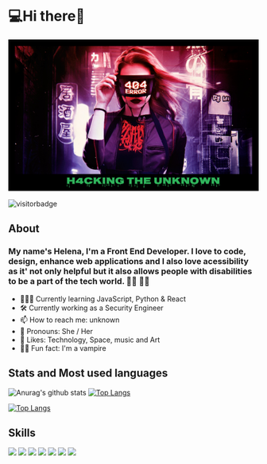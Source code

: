 # 💻Hi there🍕
![image](https://github.com/HelenaC0ldHeart/-My-DarkWebsite-.github.io/blob/master/img/404error_Girl%20(1).png)

![visitorbadge](https://visitor-badge.laobi.icu/badge?page_id=helenac0ldheart.visitor-badge)

## About
### My name's Helena, I'm a Front End Developer. I love to code, design, enhance web applications and I also love acessibility as it' not only helpful but it also allows people with disabilities to be a part of the tech world. 🏳️‍🌈 🏳️‍⚧️


- 👩🏻‍💻 Currently learning JavaScript, Python & React
- 🛠️ Currently working as a Security Engineer
- 📫 How to reach me: unknown
- 🔱 Pronouns: She / Her
- 🖤 Likes: Technology, Space, music and Art
- 🧛‍♀️ Fun fact: I'm a vampire

## Stats and Most used languages
![Anurag's github stats](https://github-readme-stats.vercel.app/api?username=helenac0ldheart&show_icons=true&theme=dracula&bg_color=DEG,440d0f,000000&title_color=ffd1dc&text_color=84596b&icon_color=84596b&line_height=24.5&hide_border=false)
[![Top Langs](https://github-readme-stats.vercel.app/api/top-langs/?username=helenac0ldheart&layout=compact&bg_color=DEG,440d0f,000000&title_color=ffd1dc&text_color=84596b&icon_color=84596b&langs_count=10&count_private=true&include_all_commits=true&theme=dracula)](https://github.com/helenac0ldheart/github-readme-stats)

[![Top Langs](https://github-readme-stats.vercel.app/api/top-langs/?username=morcegarosa&layout=compact&bg_color=DEG,F5DCE0,F8C8DC)](https://github.com/morcegarosa/github-readme-stats)

## Skills
<img src="https://img.shields.io/static/v1?label=OS&message=Linux&color=black&style=for-the-badge&logo=linux"/> <img src="https://img.shields.io/static/v1?label=&message=bash&color=black&style=for-the-badge&logo=gnu%20bash"/> <img src="https://img.shields.io/static/v1?label=&message=javascript&color=black&style=for-the-badge&logo=javascript"/> <img src="https://img.shields.io/static/v1?label=&message=html5&color=black&style=for-the-badge&logo=html5"/> <img src="https://img.shields.io/static/v1?label=&message=css3&color=blue&style=for-the-badge&logo=css3"/> <img src="https://img.shields.io/static/v1?label=&message=typescript&color=black&style=for-the-badge&logo=typescript"/> <img src="https://img.shields.io/static/v1?label=&message=python&color=black&style=for-the-badge&logo=python"/>


<!--
**HelenaC0ldHeart/HelenaC0ldheart** is a ✨ _special_ ✨ repository because its `README.md` (this file) appears on your GitHub profile.

Here are some ideas to get you started:

- 🔭 I’m currently working on some scripts
- 👩🏻‍💻 I’m currently learning Reverse Engineering, Assembly languange, Python and Hacking.
- 📫 How to reach me: ...
- 😄 Pronouns: She / Her
- 🧛‍♀️ Fun fact: I'm a vampire
!-->
